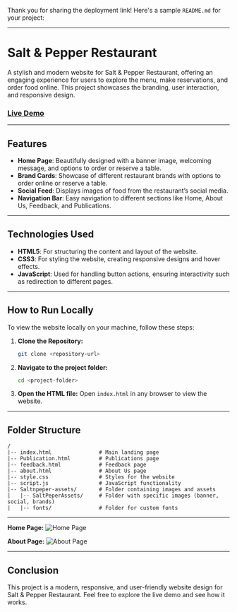 Thank you for sharing the deployment link! Here's a sample `README.md` for your project:

---

# Salt & Pepper Restaurant

A stylish and modern website for Salt & Pepper Restaurant, offering an engaging experience for users to explore the menu, make reservations, and order food online. This project showcases the branding, user interaction, and responsive design.

### [Live Demo](https://unrivaled-zabaione-9c8bef.netlify.app/)

---

## Features

* **Home Page**: Beautifully designed with a banner image, welcoming message, and options to order or reserve a table.
* **Brand Cards**: Showcase of different restaurant brands with options to order online or reserve a table.
* **Social Feed**: Displays images of food from the restaurant’s social media.
* **Navigation Bar**: Easy navigation to different sections like Home, About Us, Feedback, and Publications.

---

## Technologies Used

* **HTML5**: For structuring the content and layout of the website.
* **CSS3**: For styling the website, creating responsive designs and hover effects.
* **JavaScript**: Used for handling button actions, ensuring interactivity such as redirection to different pages.

---

## How to Run Locally

To view the website locally on your machine, follow these steps:

1. **Clone the Repository:**

   ```bash
   git clone <repository-url>
   ```

2. **Navigate to the project folder:**

   ```bash
   cd <project-folder>
   ```

3. **Open the HTML file:**
   Open `index.html` in any browser to view the website.

---

## Folder Structure

```plaintext
/
|-- index.html               # Main landing page
|-- Publication.html         # Publications page
|-- feedback.html            # Feedback page
|-- about.html               # About Us page
|-- style.css                # Styles for the website
|-- script.js                # JavaScript functionality
|-- Saltnpeper-assets/       # Folder containing images and assets
|   |-- SaltPeperAssets/     # Folder with specific images (banner, social, brands)
|   |-- fonts/               # Folder for custom fonts
```

---


**Home Page:**
![Home Page](./Saltnpeper-assets/SaltPeperAssets/homepage-screenshot.png)

**About Page:**
![About Page](./Saltnpeper-assets/SaltPeperAssets/about-page-screenshot.png)

---

## Conclusion

This project is a modern, responsive, and user-friendly website design for Salt & Pepper Restaurant. Feel free to explore the live demo and see how it works.


